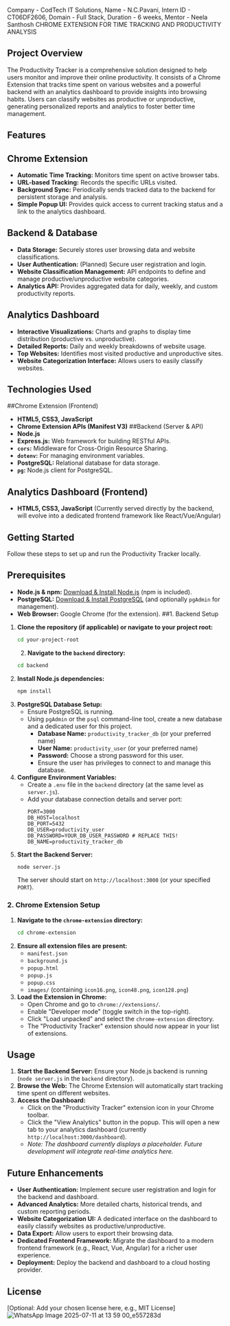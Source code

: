 Company - CodTech IT Solutions, Name - N.C.Pavani, Intern ID - CT06DF2606, Domain - Full Stack, Duration - 6 weeks, Mentor - Neela Santhosh 
                                               CHROME EXTENSION FOR TIME TRACKING AND PRODUCTIVITY ANALYSIS

## Project Overview
The Productivity Tracker is a comprehensive solution designed to help users monitor and improve their online productivity. It consists of a Chrome Extension that tracks time spent on various websites and a powerful backend with an analytics dashboard to provide insights into browsing habits. Users can classify websites as productive or unproductive, generating personalized reports and analytics to foster better time management.
## Features

  ## Chrome Extension
*   **Automatic Time Tracking:** Monitors time spent on active browser tabs.
*   **URL-based Tracking:** Records the specific URLs visited.
*   **Background Sync:** Periodically sends tracked data to the backend for persistent storage and analysis.
*   **Simple Popup UI:** Provides quick access to current tracking status and a link to the analytics dashboard.
  ## Backend & Database
*   **Data Storage:** Securely stores user browsing data and website classifications.
*   **User Authentication:** (Planned) Secure user registration and login.
*   **Website Classification Management:** API endpoints to define and manage productive/unproductive website categories.
*   **Analytics API:** Provides aggregated data for daily, weekly, and custom productivity reports.
  ## Analytics Dashboard
*   **Interactive Visualizations:** Charts and graphs to display time distribution (productive vs. unproductive).
*   **Detailed Reports:** Daily and weekly breakdowns of website usage.
*   **Top Websites:** Identifies most visited productive and unproductive sites.
*   **Website Categorization Interface:** Allows users to easily classify websites.

## Technologies Used
##Chrome Extension (Frontend)
*   **HTML5, CSS3, JavaScript**
*   **Chrome Extension APIs (Manifest V3)**
##Backend (Server & API)
*   **Node.js**
*   **Express.js:** Web framework for building RESTful APIs.
*   **`cors`:** Middleware for Cross-Origin Resource Sharing.
*   **`dotenv`:** For managing environment variables.
*   **PostgreSQL:** Relational database for data storage.
*   **`pg`:** Node.js client for PostgreSQL.
## Analytics Dashboard (Frontend)
*   **HTML5, CSS3, JavaScript** (Currently served directly by the backend, will evolve into a dedicated frontend framework like React/Vue/Angular)
## Getting Started
Follow these steps to set up and run the Productivity Tracker locally.
## Prerequisites
*   **Node.js & npm:** [Download & Install Node.js](https://nodejs.org/en/download/) (npm is included).
*   **PostgreSQL:** [Download & Install PostgreSQL](https://www.postgresql.org/download/) (and optionally `pgAdmin` for management).
*   **Web Browser:** Google Chrome (for the extension).
##1. Backend Setup
1.  **Clone the repository (if applicable) or navigate to your project root:**
    ```bash
    cd your-project-root
    ```
    2.  **Navigate to the `backend` directory:**
    ```bash
    cd backend
    ```
3.  **Install Node.js dependencies:**
    ```bash
    npm install
    ```
4.  **PostgreSQL Database Setup:**
    *   Ensure PostgreSQL is running.
    *   Using `pgAdmin` or the `psql` command-line tool, create a new database and a dedicated user for this project.
        *   **Database Name:** `productivity_tracker_db` (or your preferred name)
        *   **User Name:** `productivity_user` (or your preferred name)
        *   **Password:** Choose a strong password for this user.
        *   Ensure the user has privileges to connect to and manage this database.
5.  **Configure Environment Variables:**
    *   Create a `.env` file in the `backend` directory (at the same level as `server.js`).
    *   Add your database connection details and server port:
        ```env
        PORT=3000
        DB_HOST=localhost
        DB_PORT=5432
        DB_USER=productivity_user
        DB_PASSWORD=YOUR_DB_USER_PASSWORD # REPLACE THIS!
        DB_NAME=productivity_tracker_db
        ```
6.  **Start the Backend Server:**
    ```bash
    node server.js
    ```
    The server should start on `http://localhost:3000` (or your specified `PORT`).
### 2. Chrome Extension Setup
1.  **Navigate to the `chrome-extension` directory:**
    ```bash
    cd chrome-extension
    ```
2.  **Ensure all extension files are present:**
    *   `manifest.json`
    *   `background.js`
    *   `popup.html`
    *   `popup.js`
    *   `popup.css`
    *   `images/` (containing `icon16.png`, `icon48.png`, `icon128.png`)
3.  **Load the Extension in Chrome:**
    *   Open Chrome and go to `chrome://extensions/`.
    *   Enable "Developer mode" (toggle switch in the top-right).
    *   Click "Load unpacked" and select the `chrome-extension` directory.
    *   The "Productivity Tracker" extension should now appear in your list of extensions.
## Usage

1.  **Start the Backend Server:** Ensure your Node.js backend is running (`node server.js` in the `backend` directory).
2.  **Browse the Web:** The Chrome Extension will automatically start tracking time spent on different websites.
3.  **Access the Dashboard:**
    *   Click on the "Productivity Tracker" extension icon in your Chrome toolbar.
    *   Click the "View Analytics" button in the popup. This will open a new tab to your analytics dashboard (currently `http://localhost:3000/dashboard`).
    *   *Note: The dashboard currently displays a placeholder. Future development will integrate real-time analytics here.*
## Future Enhancements
*   **User Authentication:** Implement secure user registration and login for the backend and dashboard.
*   **Advanced Analytics:** More detailed charts, historical trends, and custom reporting periods.
*   **Website Categorization UI:** A dedicated interface on the dashboard to easily classify websites as productive/unproductive.
*   **Data Export:** Allow users to export their browsing data.
*   **Dedicated Frontend Framework:** Migrate the dashboard to a modern frontend framework (e.g., React, Vue, Angular) for a richer user experience.
*   **Deployment:** Deploy the backend and dashboard to a cloud hosting provider.
## License
[Optional: Add your chosen license here, e.g., MIT License]
![WhatsApp Image 2025-07-11 at 13 59 00_e557283d](https://github.com/user-attachments/assets/3a0d9c02-2f6c-4247-b896-bbc036dfc13d)


